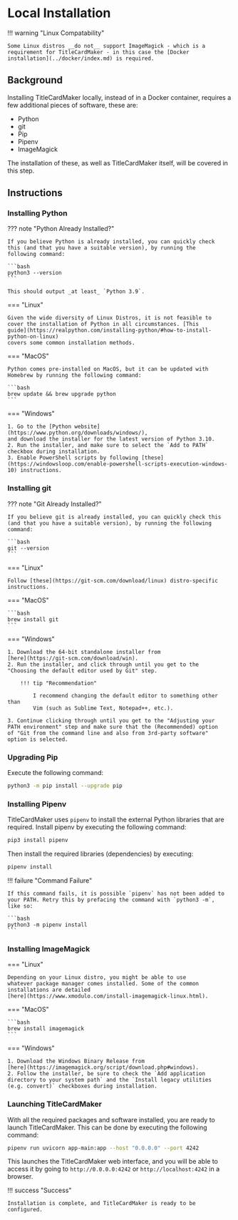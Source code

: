 # Local Installation

!!! warning "Linux Compatability"

    Some Linux distros __do not__ support ImageMagick - which is a
    requirement for TitleCardMaker - in this case the [Docker
    installation](../docker/index.md) is required.

## Background
Installing TitleCardMaker locally, instead of in a Docker container,
requires a few additional pieces of software, these are:

- Python
- git
- Pip
- Pipenv
- ImageMagick

The installation of these, as well as TitleCardMaker itself, will be
covered in this step.

## Instructions
### Installing Python

??? note "Python Already Installed?"

    If you believe Python is already installed, you can quickly check
    this (and that you have a suitable version), by running the
    following command:

    ```bash
    python3 --version
    ```

    This should output _at least_ `Python 3.9`.

=== "Linux"

    Given the wide diversity of Linux Distros, it is not feasible to
    cover the installation of Python in all circumstances. [This
    guide](https://realpython.com/installing-python/#how-to-install-python-on-linux)
    covers some common installation methods.

=== "MacOS"

    Python comes pre-installed on MacOS, but it can be updated with
    Homebrew by running the following command:

    ```bash
    brew update && brew upgrade python
    ```

=== "Windows"

    1. Go to the [Python website](https://www.python.org/downloads/windows/),
    and download the installer for the latest version of Python 3.10.
    2. Run the installer, and make sure to select the `Add to PATH`
    checkbox during installation.
    3. Enable PowerShell scripts by following [these](https://windowsloop.com/enable-powershell-scripts-execution-windows-10) instructions.

### Installing git

??? note "Git Already Installed?"

    If you believe git is already installed, you can quickly check this
    (and that you have a suitable version), by running the following
    command:

    ```bash
    git --version
    ```

=== "Linux"

    Follow [these](https://git-scm.com/download/linux) distro-specific
    instructions.

=== "MacOS"

    ```bash
    brew install git
    ```

=== "Windows"

    1. Download the 64-bit standalone installer from
    [here](https://git-scm.com/download/win).
    2. Run the installer, and click through until you get to the
    "Choosing the default editor used by Git" step.

        !!! tip "Recommendation"

            I recommend changing the default editor to something other than
            Vim (such as Sublime Text, Notepad++, etc.).

    3. Continue clicking through until you get to the "Adjusting your
    PATH environment" step and make sure that the (Recommended) option
    of "Git from the command line and also from 3rd-party software"
    option is selected.


### Upgrading Pip

Execute the following command:

```bash
python3 -m pip install --upgrade pip
```

### Installing Pipenv

TitleCardMaker uses `pipenv` to install the external Python libraries
that are required. Install pipenv by executing the following command:

```bash
pip3 install pipenv
```

Then install the required libraries (dependencies) by executing:

```bash
pipenv install 
```

!!! failure "Command Failure"

    If this command fails, it is possible `pipenv` has not been added to
    your PATH. Retry this by prefacing the command with `python3 -m`,
    like so:

    ```bash
    python3 -m pipenv install
    ```

### Installing ImageMagick

=== "Linux"

    Depending on your Linux distro, you might be able to use
    whatever package manager comes installed. Some of the common
    installations are detailed
    [here](https://www.xmodulo.com/install-imagemagick-linux.html).

=== "MacOS"

    ```bash
    brew install imagemagick
    ```

=== "Windows"

    1. Download the Windows Binary Release from
    [here](https://imagemagick.org/script/download.php#windows).
    2. Follow the installer, be sure to check the `Add application
    directory to your system path` and the `Install legacy utilities
    (e.g. convert)` checkboxes during installation.

### Launching TitleCardMaker
With all the required packages and software installed, you are ready
to launch TitleCardMaker. This can be done by executing the following
command:

```bash
pipenv run uvicorn app-main:app --host "0.0.0.0" --port 4242
```

This launches the TitleCardMaker web interface, and you will be able to
access it by going to `http://0.0.0.0:4242` or `http://localhost:4242`
in a browser. 

!!! success "Success"

    Installation is complete, and TitleCardMaker is ready to be
    configured.